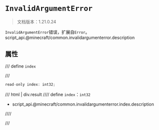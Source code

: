 # `InvalidArgumentError`

> 文档版本：1.21.0.24

`InvalidArgumentError`错误，扩展自`Error`。script_api.@minecraft/common.invalidargumenterror.description

## 属性

/// define
`index`


///

```js
read-only index: int32;
```

/// html | div.result
//// define
`index`：`int32`

- script_api.@minecraft/common.invalidargumenterror.index.description


////

///


